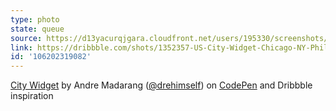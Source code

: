 ```yaml
---
type: photo
state: queue
source: https://d13yacurqjgara.cloudfront.net/users/195330/screenshots/1352357/free-psd.png
link: https://dribbble.com/shots/1352357-US-City-Widget-Chicago-NY-Philadelphia
id: '106202319082'
---
```

<p data-height="332" data-theme-id="6516" data-slug-hash="gdfJK" data-default-tab="result" data-user="drehimself" class='codepen'><a href='http://codepen.io/drehimself/pen/gdfJK/'>City Widget</a> by Andre Madarang (<a href='http://codepen.io/drehimself'>@drehimself</a>) on <a href='http://codepen.io'>CodePen</a> and Dribbble inspiration</p>
